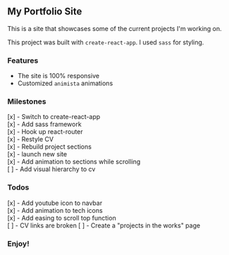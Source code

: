## My Portfolio Site

This is a site that showcases some of the current projects I'm working on.

This project was built with `create-react-app`.
I used `sass` for styling.

### Features

- The site is 100% responsive
- Customized `animista` animations

### Milestones

[x] - Switch to create-react-app  
[x] - Add sass framework  
[x] - Hook up react-router  
[x] - Restyle CV  
[x] - Rebuild project sections  
[x] - launch new site  
[x] - Add animation to sections while scrolling  
[ ] - Add visual hierarchy to cv

### Todos

[x] - Add youtube icon to navbar  
[x] - Add animation to tech icons  
[x] - Add easing to scroll top function  
[ ] - CV links are broken
[ ] - Create a "projects in the works" page

### Enjoy!
